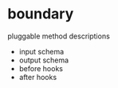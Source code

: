 # boundary

pluggable method descriptions

- input schema
- output schema
- before hooks
- after hooks
